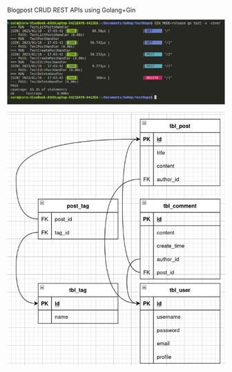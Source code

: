 Blogpost CRUD REST APIs using Golang+Gin 

![Testing results image](https://github.com/cora23tt/blogpostProject/blob/main/assets/image.png?raw=true)

![Database architecture image](https://github.com/cora23tt/blogpostProject/blob/main/assets/image2.jpg?raw=true)